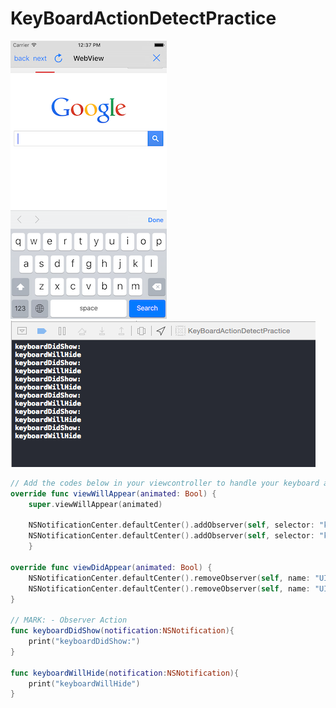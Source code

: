 # KeyBoardActionDetectPractice

![](https://github.com/nixnoughtnothing/KeyBoardActionDetectPractice/blob/master/readme_images/image1.png)
![](https://github.com/nixnoughtnothing/KeyBoardActionDetectPractice/blob/master/readme_images/image2.png)

```Swift
// Add the codes below in your viewcontroller to handle your keyboard actions
override func viewWillAppear(animated: Bool) {
    super.viewWillAppear(animated)

    NSNotificationCenter.defaultCenter().addObserver(self, selector: "keyboardDidShow:", name: "UIKeyboardWillShowNotification", object: nil)
    NSNotificationCenter.defaultCenter().addObserver(self, selector: "keyboardWillHide:", name: "UIKeyboardWillHideNotification", object: nil)
    }
    
override func viewDidAppear(animated: Bool) {
    NSNotificationCenter.defaultCenter().removeObserver(self, name: "UIKeyBoardWillShowNotification", object: nil)
    NSNotificationCenter.defaultCenter().removeObserver(self, name: "UIKeyBoardWillHideNotification", object: nil)
}

// MARK: - Observer Action
func keyboardDidShow(notification:NSNotification){
    print("keyboardDidShow:")
}

func keyboardWillHide(notification:NSNotification){
    print("keyboardWillHide")
}
```
